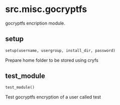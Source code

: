 <h1 id="src.misc.gocryptfs">src.misc.gocryptfs</h1>

gocryptfs encription module.
<h2 id="src.misc.gocryptfs.setup">setup</h2>

```python
setup(username, usergroup, install_dir, password)
```
Prepare home folder to be stored using cryfs
<h2 id="src.misc.gocryptfs.test_module">test_module</h2>

```python
test_module()
```
Test gocryptfs encryption of a user called test
